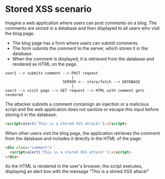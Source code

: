 # Stored XSS scenario

Imagine a web application where users can post comments on a blog. The comments are stored in a database and then displayed to all users who visit the blog page.
- The blog page has a form where users can submit comments.
- The form submits the comment to the server, which stores it in the database.
- When the comment is displayed, it is retrieved from the database and rendered as HTML on the page.

```
user1 --> submits comment --> POST request
                              |
                          SERVER <-- store/fetch --> DATABASE
                              |
user2 --> visit page --> GET request --> HTML with comment gets rendered
```

The attacker submits a comment containign an injection or a malicious script and the web application does not sanitize or escape this input before storing it in the database:
``` html
<script>alert('This is a stored XSS attack!');</script>
```

When other users visit the blog page, the application retrieves the comment from the database and includes it directly in the HTML of the page:
``` html
<div class="comment">
  <script>alert('This is a stored XSS attack!');</script>
</div>
```

As the HTML is rendered in the user's browser, the script executes, displaying an alert box with the message "This is a stored XSS attack!"
